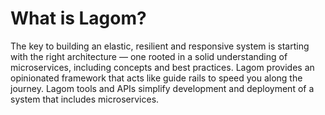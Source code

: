 <!--- Copyright (C) 2016-2017 Lightbend Inc. <https://www.lightbend.com> -->
# What is Lagom?

The key to building an elastic, resilient and responsive system is starting with the right architecture &#8212; one rooted in a solid understanding of microservices, including concepts and best practices. Lagom provides an opinionated framework that acts like guide rails to speed you along the journey. Lagom tools and APIs simplify development and deployment of a system that includes microservices.





